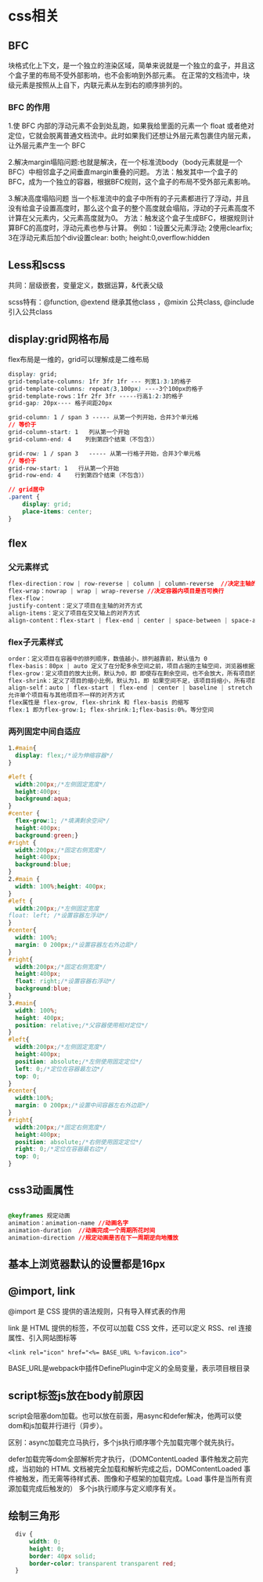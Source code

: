 # css相关

## BFC
块格式化上下文，是一个独立的渲染区域，简单来说就是一个独立的盒子，并且这个盒子里的布局不受外部影响，也不会影响到外部元素。
在正常的文档流中，块级元素是按照从上自下，内联元素从左到右的顺序排列的。
### BFC 的作用
1.使 BFC 内部的浮动元素不会到处乱跑，如果我给里面的元素一个 float 或者绝对定位，它就会脱离普通文档流中。此时如果我们还想让外层元素包裹住内层元素，让外层元素产生一个 BFC

2.解决margin塌陷问题:也就是解决，在一个标准流body（body元素就是一个BFC）中相邻盒子之间垂直margin重叠的问题。
方法：触发其中一个盒子的BFC，成为一个独立的容器，根据BFC规则，这个盒子的布局不受外部元素影响。

3.解决高度塌陷问题
当一个标准流中的盒子中所有的子元素都进行了浮动，并且没有给盒子设置高度时，那么这个盒子的整个高度就会塌陷，浮动的子元素高度不计算在父元素内，父元素高度就为0。
方法：触发这个盒子生成BFC，根据规则计算BFC的高度时，浮动元素也参与计算。
例如：1设置父元素浮动; 2使用clearfix; 3在浮动元素后加个div设置clear: both; height:0,overflow:hidden
 
## Less和scss
共同：层级嵌套，变量定义，数据运算，&代表父级

scss特有：@function, @extend 继承其他class ，@mixin 公共class, @include引入公共class

## display:grid网格布局
flex布局是一维的，grid可以理解成是二维布局
```css
display: grid;
grid-template-columns: 1fr 3fr 1fr --- 列宽1:3:1的格子
grid-template-columns: repeat(3,100px) ----3个100px的格子
grid-template-rows：1fr 2fr 3fr -----行高1:2:3的格子
grid-gap: 20px---- 格子间距20px
```
```css
grid-column: 1 / span 3 ----- 从第一个列开始，合并3个单元格
// 等价于
grid-column-start: 1   列从第一个开始  
grid-column-end: 4    列到第四个结束（不包含））
```
```css
grid-row: 1 / span 3   ----- 从第一行格子开始，合并3个单元格
// 等价于
grid-row-start: 1   行从第一个开始  
grid-row-end: 4    行到第四个结束（不包含））
```
```css
// grid居中
.parent {
    display: grid;
    place-items: center;
}
```

## flex
### 父元素样式
```css
flex-direction：row | row-reverse | column | column-reverse  //决定主轴的方向
flex-wrap：nowrap | wrap | wrap-reverse //决定容器内项目是否可换行
flex-flow：
justify-content：定义了项目在主轴的对齐方式
align-items：定义了项目在交叉轴上的对齐方式
align-content：flex-start | flex-end | center | space-between | space-around | stretch //定义了多根轴线的对齐方式
```
### flex子元素样式
```css
order：定义项目在容器中的排列顺序，数值越小，排列越靠前，默认值为 0
flex-basis：80px | auto 定义了在分配多余空间之前，项目占据的主轴空间，浏览器根据这个属性，计算主轴是否有多余空间，默认值为auto，即 项目原本大小；
flex-grow：定义项目的放大比例，默认为0，即 即使存在剩余空间，也不会放大，所有项目的flex-grow为1：等分剩余空间（自动放大占位）；flex-grow为n的项目，占据的空间（放大的比例）是flex-grow为1的n倍。
flex-shrink：定义了项目的缩小比例，默认为1，即 如果空间不足，该项目将缩小，所有项目的flex-shrink为1：当空间不足时，缩小的比例相同；flex-shrink为0：空间不足时，该项目不会缩小；flex-shrink为n的项目，空间不足时缩小的比例是flex-shrink为1的n倍。
align-self：auto | flex-start | flex-end | center | baseline | stretch
允许单个项目有与其他项目不一样的对齐方式
flex属性是 flex-grow, flex-shrink 和 flex-basis 的缩写
flex:1 即为flex-grow:1; flex-shrink:1;flex-basis:0%，等分空间
```

### 两列固定中间自适应
```css
1.#main{
  display: flex;/*设为伸缩容器*/
}

#left { 
  width:200px;/*左侧固定宽度*/
  height:400px; 
  background:aqua;
}
#center {
  flex-grow:1; /*填满剩余空间*/ 
  height:400px;  
  background:green;}
#right { 
  width:200px;/*固定右侧宽度*/
  height:400px;  
  background:blue;
}
2.#main {
  width: 100%;height: 400px;
}
#left { 
  width:200px;/*左侧固定宽度
float: left; /*设置容器左浮动*/
}
#center{
  width: 100%;
  margin: 0 200px;/*设置容器左右外边距*/ 
}
#right{ 
  width:200px;/*固定右侧宽度*/
  height:400px;  
  float: right;/*设置容器右浮动*/
  background:blue;
}
3.#main{
  width: 100%;
  height: 400px;
  position: relative;/*父容器使用相对定位*/
}
#left{ 
  width:200px;/*左侧固定宽度*/
  height:400px;
  position: absolute;/*左侧使用固定定位*/
  left: 0;/*定位在容器最左边*/
  top: 0;
}
#center{
  width:100%;
  margin: 0 200px;/*设置中间容器左右外边距*/
}
#right{ 
  width:200px;/*固定右侧宽度*/
  height:400px;
  position: absolute;/*右侧使用固定定位*/
  right: 0;/*定位在容器最右边*/
  top: 0;
}
```
## css3动画属性
```css

@keyframes 规定动画
animation：animation-name //动画名字
animation-duration  //动画完成一个周期所花时间
animation-direction //规定动画是否在下一周期逆向地播放
```

## 基本上浏览器默认的设置都是16px

## @import, link
@import 是 CSS 提供的语法规则，只有导入样式表的作用

link 是 HTML 提供的标签，不仅可以加载 CSS 文件，还可以定义 RSS、rel 连接属性、引入网站图标等
  ```css
  <link rel="icon" href="<%= BASE_URL %>favicon.ico">
  ```
BASE_URL是webpack中插件DefinePlugin中定义的全局变量，表示项目根目录
 
## script标签js放在body前原因
script会阻塞dom加载。也可以放在前面，用async和defer解决，他两可以使dom和js加载并行进行（异步）。

区别：async加载完立马执行，多个js执行顺序哪个先加载完哪个就先执行。

defer加载完等dom全部解析完才执行，（DOMContentLoaded 事件触发之前完成，当初始的 HTML 文档被完全加载和解析完成之后，DOMContentLoaded 事件被触发，而无需等待样式表、图像和子框架的加载完成。Load 事件是当所有资源加载完成后触发的）
多个js执行顺序与定义顺序有关。
 

## 绘制三角形
  ```css
    div {
        width: 0;
        height: 0;
        border: 40px solid;
        border-color: transparent transparent red;
    }
  ```
